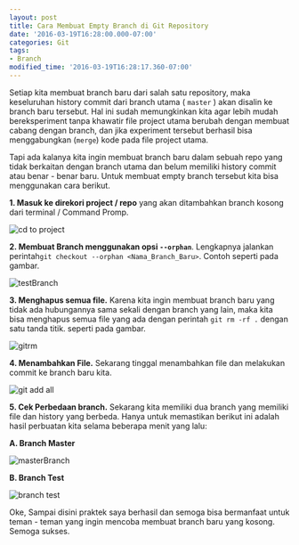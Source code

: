 ```yaml
---
layout: post
title: Cara Membuat Empty Branch di Git Repository
date: '2016-03-19T16:28:00.000-07:00'
categories: Git
tags:
- Branch
modified_time: '2016-03-19T16:28:17.360-07:00'
---
```


Setiap kita membuat branch baru dari salah satu repository, maka keseluruhan history commit dari branch utama ( `master` ) akan disalin ke branch baru tersebut. Hal ini sudah memungkinkan kita agar lebih mudah bereksperiment tanpa khawatir file project utama berubah dengan membuat cabang dengan branch, dan jika experiment tersebut berhasil bisa menggabungkan (`merge`) kode pada file project utama.

Tapi ada kalanya kita ingin membuat branch baru dalam sebuah repo yang tidak berkaitan dengan branch utama dan belum memiliki history commit atau benar - benar baru. Untuk membuat empty branch tersebut kita bisa menggunakan cara berikut.

**1. Masuk ke direkori project / repo** yang akan ditambahkan branch kosong dari terminal / Command Promp.

![cd to project](https://2.bp.blogspot.com/-LbphFnzU5dI/Vu3TWyTqkNI/AAAAAAAACOY/FHT-bHC7iXEHrsRBiWl-VI1BTEG8mRhOw/s1600/cdproj.png)

**2. Membuat Branch menggunakan opsi `--orphan`**. Lengkapnya jalankan perintah`git checkout --orphan <Nama_Branch_Baru>`. Contoh seperti pada gambar.

![testBranch](https://4.bp.blogspot.com/-kUQcW3Qd5tA/Vu3W4Mk6qjI/AAAAAAAACOs/F6F_r-pCDs8cbovPzwvjJMFbcElhuZiew/s1600/testBranch.png)


**3. Menghapus semua file.** Karena kita ingin membuat branch baru yang tidak ada hubungannya sama sekali dengan branch yang lain, maka kita bisa menghapus semua file yang ada dengan perintah `git rm -rf .` dengan satu tanda titik. seperti pada gambar.

![gitrm](https://4.bp.blogspot.com/-WZgfLnbGqGs/Vu3YVPfeBNI/AAAAAAAACO4/jELHv6CC3w4mG5gc7gwurOKkGsLaJDySQ/s1600/gitrm.png)

**4. Menambahkan File.** Sekarang tinggal menambahkan file dan melakukan commit ke branch baru kita.

![git add all](https://4.bp.blogspot.com/-y2GquvKutqg/Vu3aUyk8q1I/AAAAAAAACPE/7r63Jltyhaw3LFqv8IEoVNcSGALVw_2ZA/s1600/gitadd.png)

**5. Cek Perbedaan branch.** Sekarang kita memiliki dua branch yang memiliki file dan history yang berbeda. Hanya untuk memastikan berikut ini adalah hasil perbuatan kita selama beberapa menit yang lalu:

**A. Branch Master**

![masterBranch](https://2.bp.blogspot.com/-YcjIw4qssWo/Vu3dmQ-yX0I/AAAAAAAACPg/REl03SuyEjA-zUW7x899jt_egOknWDzeA/s1600/masterBranch.png)

**B. Branch Test**

![branch test](https://3.bp.blogspot.com/-CO9HR14fKbQ/Vu3eB0DGnzI/AAAAAAAACPs/ogxf5TZmafAIh1BKnt6moY-_rM7xhchgw/s1600/testBranch.png)

Oke, Sampai disini praktek saya berhasil dan semoga bisa bermanfaat untuk teman - teman yang ingin mencoba membuat branch baru yang kosong. Semoga sukses.
